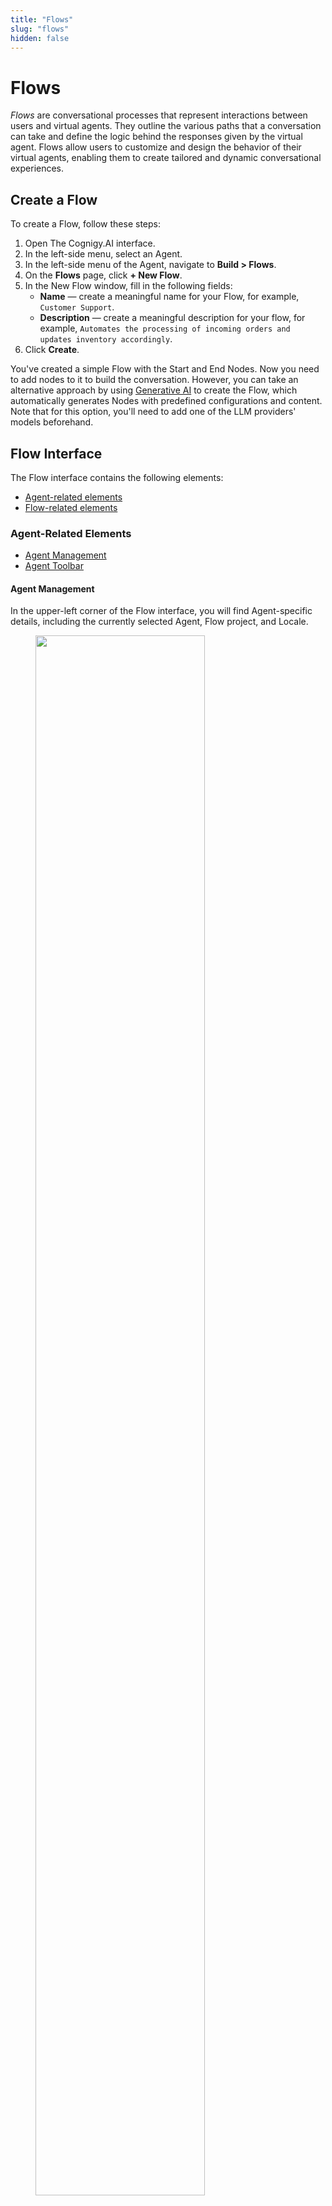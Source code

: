 ```yaml
---
title: "Flows" 
slug: "flows" 
hidden: false 
---
```


# Flows 

_Flows_ are conversational processes that represent interactions between users and virtual agents. They outline the various paths that a conversation can take and define the logic behind the responses given by the virtual agent.
Flows allow users to customize and design the behavior of their virtual agents, enabling them to create tailored and dynamic conversational experiences.

## Create a Flow

To create a Flow, follow these steps:

1. Open The Cognigy.AI interface.
2. In the left-side menu, select an Agent.
3. In the left-side menu of the Agent, navigate to **Build > Flows**.
4. On the **Flows** page, click **+ New Flow**.
5. In the New Flow window, fill in the following fields:
   - **Name** — create a meaningful name for your Flow, for example, `Customer Support`.
   - **Description** — create a meaningful description for your flow, for example, `Automates the processing of incoming orders and updates inventory accordingly`.
6. Click **Create**.

You've created a simple Flow with the Start and End Nodes. Now you need to add nodes to it to build the conversation.
However,
you can take an alternative approach by using [Generative AI](../../generative-ai.md#generate-flows) to create the Flow,
which automatically generates Nodes with predefined configurations and content. Note that for this option, you'll need to add one of the LLM providers' models beforehand.

## Flow Interface

The Flow interface contains the following elements:

- [Agent-related elements](#agent-related-elements)
- [Flow-related elements](#flow-related-elements)

### Agent-Related Elements

- [Agent Management](#agent-management)
- [Agent Toolbar](#agent-toolbar)

#### Agent Management

In the upper-left corner of the Flow interface, you will find Agent-specific details, including the currently selected Agent, Flow project, and Locale.

<figure>
  <img class="image-center" src="{{config.site_url}}ai/resources/images/agent-controls.png" width="80%" />
</figure>

- To open the [Agent's dashboard](../../../ai/resources/agents/agents.md#agent-dashboard), click the icon located on the left side next to the displayed Agent Flow project. The dashboard provides specific information regarding your projects, the project members involved, and an analytic chart.
- To switch to another Flow, click the displayed Flow name, and select the desired Flow from the list.
- To change the [Locale](#locale-settings), click the displayed Locale on the right side next to the Flow list, and select the desired Locale you want to switch to.

For more information, read the [Agent](../../../ai/resources/agents/agents.md#top-toolbar) documentation.

#### Agent Toolbar

<figure>
  <img class="image-center" src="{{config.site_url}}ai/resources/images/toolbar.png" width="80%" />
</figure>

In the upper-right corner of the Flow interface, you will find the Agent Toolbar.
It provides quick access to agent-specific resources:

- [Help Center Search](https://support.cognigy.com/hc/en-us)
- [Journeys](../../../ai/resources/agents/journeys.md)
- [Search](../../../ai/resources/agents/agents.md#search)
- [Tasks](../../../ai/resources/agents/tasks.md)
- [User Menu](../../../ai/tools/user-menu/user-menu.md)
- [Interaction Panel](../../../ai/tools/interaction-panel/interaction-panel.md)    

The toolbar in the application includes elements such as the User Menu and Interaction Panel that are always available.
The Interaction Panel enables various functions, including testing Flow functionality during development
(refer to section [Execute a Flow](#execute-a-flow)).

For detailed information to each item, read the [Agent](../../../ai/resources/agents/agents.md#top-toolbar) documentation.

### Flow-Related Elements

- [Flow Chart](#flow-chart)
- [Flow Nodes](#flow-nodes)
- [NLU](#nlu)
- [Settings](#settings)
- [Localization](#locale-settings)

#### Flow Chart

The _Flow Chart_, also known as the _Flow Editor_, is a graphic representation of a conversation in the Flow interface. It consists of Nodes that are linked by edges. Nodes are used to represent various actions or decision points while the edges indicate the conversation's path between them.

Flows are executed from the **Start** Node to the **End** Node in a conversation, using a logic-based system to determine which Nodes should be executed. The execution path of a conversation is indicated by a highlighted green path, allowing users to understand logical system decisions at each step and to follow the path.

<figure>
  <img class="image-center" src="{{config.site_url}}ai/resources/images/Flow-Editor.png" width="100%" />
</figure>

##### Entry Points

Flow execution typically starts at the top with the green **Start Node**.

<figure>
  <img class="image-center" src="{{config.site_url}}ai/resources/images/start-node.png" width="80%" />
</figure>

The **Entry Point** can change depending on the state of the conversation. 
It's indicated by a green triangle next to a particular Node and shows where the next user input would enter the Flow. 
If a Question Node has been triggered, the entry point will shift to that specific Node, as indicated in the screenshot.

<figure>
  <img class="image-center" src="{{config.site_url}}ai/resources/images/question-node_entry-point_moved.png" width="80%" />
</figure>

In some cases, there are multiple Entry Points. 
This can occur if an Optional Question was triggered or if a specific Intent Entry point has been set explicitly.

To set or unset an Entry point in your Flow explicitly, follow these steps:

1. Open the Flow you want to edit in Cognigy.AI.
2. Navigate to the Node where you want to set the Entry point explicitly. For example, you may want to set an Entry point at a Say Node within a loop to ensure it's passed multiple times without returning to the Start Node.
3. Right-click on the Node to open a drop-down menu.
4. Choose one of the following options:
   - **Set Entrypoint** — this option displays a green triangle icon next to the Node, indicating that the Entrypoint has been set at that step.
   - **Unset Entrypoint** — this option disables a previously set Entrypoint at that step.

##### Chart Controls

To manage Flow Editor parameters, such as zoom and navigation, go to the controls in the bottom-left corner of the Flow editor.

| Control                                                         | Description                                               |
|-----------------------------------------------------------------|-----------------------------------------------------------|
| **- 100% +**                                                    | Zoom out (-) or zoom in (+) the chart in the Flow Editor. |
| ![flow-centralize](../../../assets/icons/flow-centralize.svg)   | Centers the chart.                                        |
| ![magnifying-glass](../../../assets/icons/magnifying-glass.svg) | Search for Nodes in the Flow.                             | 
| ![voice-preview](../../../assets/icons/voice-preview.svg)       | Testing voice inputs without executing the entire Flow.   |
| ![arrow-back](../../../assets/icons/arrow-back.svg)             | Undo the last step by going backward in history.          |
| ![arrow-forward](../../../assets/icons/arrow-forward.svg)       | Redo the last steps by going forward in history.          |

##### Flow Actions

To manage Flows in different use cases for your Agent, do the following:

1. Open Cognigy.AI and select the Agent on the left side of the page. 
2. Go to **Build** > **Flows** to see your available Flows for the selected Agent.
3. Click ![vertical ellipsis](../../../assets/icons/vertical-ellipsis.svg) on the right side next to the Flow you want to edit. A selection menu appears.
4. Select one of the following options, depending on the intended action you need:
    - **Edit** — change the name and the description for the selected Flow.
    - **Delete** - delete a Flow. When selected you are prompted to confirm the deletion of the selected Flow.  
    - **Copy Reference ID** - copy a unique Flow ID. Depending on the task you need to copy the Reference ID to perform [API calls](../../../ai/developer-guides/using-api.md).   
    - **Export as Package** - export a Flow as a package to reuse it in another agent or environment.      
    - **Clone** - create a copy of your Flow. A new Flow is indicated by a red dot and an increasing clone number.

##### Nodes

Nodes can be used to add interactivity to a Flow. They can be added by clicking on the **+** icon visible in the Flow chart between the Nodes. 
Depending on the function, Cognigy.AI provides many types of Nodes, ranging from basic to advanced.

<figure>
  <img class="image-center" src="{{config.site_url}}ai/resources/images/Node-Create-Menu.png" width="80%" />
</figure>

To add a Node to your Flow, follow these steps:

1. Open your Agent project in Cognigy.AI.
2. Select the Flow you want to edit.
3. Click the **+** icon located between the Nodes where you want to add a new Node. For example, you can add a **Say** Node, which is the most basic output Node. A window will appear to provide available Nodes to add.
4. Select the **By Function** tab, then choose **Basic**.
5. Click **Say** in the selection list. A Say Node will be added at the location where you clicked the **+** icon in your Flow.
6. Configure your added Node as required for your project. For detailed information on Nodes and how to configure them, refer to the [Nodes](../../../ai/nodes/overview.md) documentation.

### NLU 

*Natural Language Understanding* is at the core of advanced Agents. Cognigy.AI features an industry-leading NLU engine called Cognigy NLU.
When you click the **NLU** tab at the top of your Flow, the following configuration tabs will appear:

  - [Intents](#intents) 
  - [Attached Flows](#attached-flows)
  - [Attached Lexicons](#attached-lexicons)
  - [States](#states)
  - [Slot Fillers](#slot-fillers)

For more information, read the [NLU](../../../ai/nlu/nlu-overview/overview.md) documentation.

#### Intents

Intent Mapping is at the core of the NLU engine and the process uses machine learning to match the user's utterance to the defined intents.
Intents can be created right within the Intents section of the NLU tab and can be fed with training data in the form of example sentences.

For more information, read the [Machine learning Intents](../../../ai/nlu/nlu-overview/ml-intents.md) documentation.
To learn how to use Intents, see also [Cognigy Sessions:Cognigy NLU](https://support.cognigy.com/hc/en-us/articles/360019857220-Cognigy-Sessions-Cognigy-NLU) video in the Cognigy.AI Help Center.

#### Attached Flows

Whenever a Flow with Intents is attached to another Flow, the Intents in that [Attached Flow](../../../ai/nlu/nlu-overview/overview/#attached-flows.md) will be considered when training the NLU model. That is a practical way of combining different Intent collections into a bigger model.

#### Attached Lexicons

Lexicons need to be attached to a Flow in order for a Flow to be able to detect its Keyphrases. Make sure to retrain the model whenever you attach or detach resources.
More information, read the [Attached Lexicons](../../../ai/nlu/nlu-overview/overview/#attached-lexicons.md) documentation.

#### States

**States** can be used to deliberately block certain Intents. This can help with edge-cases or very large Intent collections.
Only Intents added to the **Whitelist** of the current State of the conversation can be detected. Conversely, Intents added to the **Blacklist** of the current State will not be recognized.

For more information, how states work, read the [State](../../../ai/tools/interaction-panel/state.md) documentation.

#### Slot Fillers

[Slot Fillers](../../../ai/nlu/nlu-overview/overview/#slot-fillers.md) allow for advanced Slot filling. Slot Fillers automatically copy found [Slots](../../../ai/nlu/slot-mapping/slot-mapping.md) to the [Context](../../../ai/tools/interaction-panel/context.md) object, meaning that they can be filled using a number of subsequent user utterances. 

### Settings

Every Flow of an Agent can be configured with its own Settings.

   - [Flow Configuration](#flow-configuration)
   - [Default Context](#default-context)
   - [Locale Settings](#locale-settings)

#### Flow Configuration

Following Flow Settings are available to configure:

   - The [General Flow Logic](../../../ai/resources/manage/settings.md#general-flow-logic)
   - The [Intent Mapper](../../../ai/resources/manage/settings.md#intent-mapper) - see also [Flows NLU](../../../ai/nlu/nlu-overview/overview.md) 
   - The [Thresholds](../../../ai/nlu/nlu-overview/ml-intents.md#thresholds) for NLU recognition
   - The [Lexicon Slots](../../../ai/resources/build/lexicons.md)
   - The [System Slots](../../../ai/nlu/slot-mapping/slot-mapping.md)

More information about the Flow configuration settings you can find here: [Flow Settings](../../../ai/resources/manage/settings.md#general-flow-logic).

#### Default Context

The Context is a JSON object which stores persistent information. **Default Context** can be used as a starting point for the Flow's Context object. The default context is the initial state of the context when the session starts. This can be customized to initiate variables that will be accessed and changed throughout the conversation. 

For more information, read the [Context](../../../ai/tools/interaction-panel/context.md) and [Cognigy Script](../../../ai/tools/cognigy-script.md) documentation.

#### Locale Settings

[![Version badge](https://img.shields.io/badge/Added in-v4.32.0-blue.svg)]({{config.site_url}})

Cognigy.AI provides the localization feature for easy customization and content reuse.

You can add a Locale to your Agent and to your Flow Nodes as well:

  - Add a new Locale to an Agent. How to add a new Locale to an Agent, read the [Add a Locale to an Agent](../../../ai/resources/manage/localization.md#add-a-locale-to-an-agent) documentation.
  - Add a Locale to a Node. When you created a new Locale for your Agent you need to localize your Flow for the new Locale also. How to localize a Node manually, you can read in the [Add a Locale to a Node](../../../ai/resources/manage/localization.md#add-a-locale-to-a-node) documentation.

The **Locale Settings** tab is disabled for fallback Locale and enabled for alternative Locales. Activate this setting to inherit the [Intent](../../../ai/nlu/nlu-overview/ml-intents.md) model from [fallback](../../../ai/resources/manage/localization.md) Locale. By default, the **Inherit Intent model from fallback locale** toggle is deactivated. Once activated, [training indicator](../../../ai/nlu/nlu-overview/ml-intents.md) on the Intents page and error badge on NLU tab are hidden, also the [Build Model](../../../ai/nlu/nlu-overview/ml-intents.md) button in Settings, Chart and NLU is disabled.

With the localization view of your Flow, you can configure multiple Locales. If one Locale doesn't have content configured, the system automatically falls back to another Locale that is configured. Default fallback Locale is **en-US**.

While you can add additional Locales for content localization later on, note that once the primary Locale is selected, it cannot be modified.
For more information, read the [Localization](../../../ai/resources/manage/localization.md) documentation.


### Switch to different Flows

Cognigy.AI provides easy switching between different Flows as follows:

1. Click on the current active Flow project on the top left side next to the displayed Agent name.
2. In the list of available Flows select a Flow you want to switch to. 

    - When you are in the **Chart** tab of Flow A and you switch to Flow B, you will still be in the Chart tab.
    - When you are in the **NLU** tab of Flow A and you switch to Flow B you will still be in the NLU tab.
    - When you are in the **Settings** tab of Flow A and you switch to Flow B you will still be in the Settings tab.

## More information

- [Flow Nodes](../../../ai/nodes/overview.md)
- [Interaction Panel](../../../ai/tools/interaction-panel/interaction-panel.md)
- [Agent](../../../ai/resources/agents/agents.md#top-toolbar)
